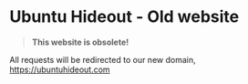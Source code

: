 # Ubuntu Hideout - Old website

> **This website is obsolete!**

All requests will be redirected to our new domain, https://ubuntuhideout.com
